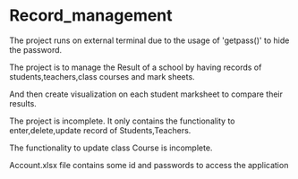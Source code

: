 # Record_management

The project runs on external terminal due to the usage of 'getpass()' to hide the password.

The project is to manage the Result of a school by having records of students,teachers,class courses and mark sheets.

And then create visualization on each student marksheet to compare their results.

The project is incomplete. It only contains the functionality to enter,delete,update record of Students,Teachers.

The functionality to update class Course is incomplete.

Account.xlsx file contains some id and passwords to access the application
